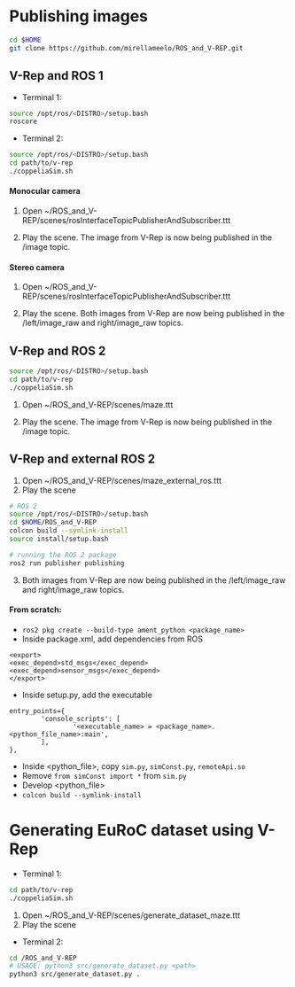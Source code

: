 # Publishing images

```bash
cd $HOME
git clone https://github.com/mirellameelo/ROS_and_V-REP.git
```

## V-Rep and ROS 1


* Terminal 1:
```bash
source /opt/ros/<DISTRO>/setup.bash
roscore
```
* Terminal 2:

```bash
source /opt/ros/<DISTRO>/setup.bash
cd path/to/v-rep
./coppeliaSim.sh
```

#### Monocular camera
1) Open ~/ROS_and_V-REP/scenes/rosInterfaceTopicPublisherAndSubscriber.ttt

2) Play the scene. The image from V-Rep is now being published in the /image topic.

#### Stereo camera
1) Open ~/ROS_and_V-REP/scenes/rosInterfaceTopicPublisherAndSubscriber.ttt

2) Play the scene. Both images from V-Rep are now being published in the /left/image_raw and right/image_raw topics.

## V-Rep and ROS 2

```bash
source /opt/ros/<DISTRO>/setup.bash
cd path/to/v-rep
./coppeliaSim.sh
```

1) Open ~/ROS_and_V-REP/scenes/maze.ttt

2) Play the scene. The image from V-Rep is now being published in the /image topic.


## V-Rep and external ROS 2

1) Open ~/ROS_and_V-REP/scenes/maze_external_ros.ttt
2) Play the scene

```bash
# ROS 2
source /opt/ros/<DISTRO>/setup.bash
cd $HOME/ROS_and_V-REP
colcon build --symlink-install
source install/setup.bash

# running the ROS 2 package
ros2 run publisher publishing
```

3) Both images from V-Rep are now being published in the /left/image_raw and right/image_raw topics.

#### From scratch: 
* `ros2 pkg create --build-type ament_python <package_name>`
* Inside package.xml, add dependencies from ROS 
```hl
<export>
<exec_depend>std_msgs</exec_depend>
<exec_depend>sensor_msgs</exec_depend>
</export>
```
* Inside setup.py, add the executable
```hl
entry_points={
        'console_scripts': [
                '<executable_name> = <package_name>.<python_file_name>:main',
        ],
},
```

* Inside <python_file>, copy `sim.py`, `simConst.py`, `remoteApi.so`  
* Remove `from simConst import *` from `sim.py`
* Develop <python_file>
* `colcon build --symlink-install`

# Generating EuRoC dataset using V-Rep

* Terminal 1:

```bash
cd path/to/v-rep
./coppeliaSim.sh
```

1) Open ~/ROS_and_V-REP/scenes/generate_dataset_maze.ttt
2) Play the scene

* Terminal 2:

```bash
cd /ROS_and_V-REP
# USAGE: python3 src/generate_dataset.py <path>
python3 src/generate_dataset.py .
```
